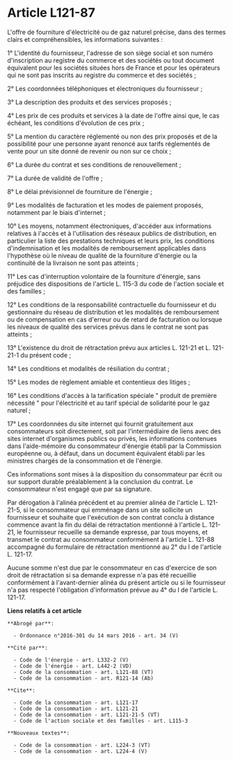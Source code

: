 # Article L121-87

L'offre de fourniture d'électricité ou de gaz naturel précise, dans des termes clairs et compréhensibles, les informations
suivantes : 

1° L'identité du fournisseur, l'adresse de son siège social et son numéro d'inscription au registre du commerce et des
sociétés ou tout document équivalent pour les sociétés situées hors de France et pour les opérateurs qui ne sont pas inscrits
au registre du commerce et des sociétés ; 

2° Les coordonnées téléphoniques et électroniques du fournisseur ; 

3° La description des produits et des services proposés ; 

4° Les prix de ces produits et services à la date de l'offre ainsi que, le cas échéant, les conditions d'évolution de ces
prix ; 

5° La mention du caractère réglementé ou non des prix proposés et de la possibilité pour une personne ayant renoncé aux
tarifs réglementés de vente pour un site donné de revenir ou non sur ce choix ; 

6° La durée du contrat et ses conditions de renouvellement ; 

7° La durée de validité de l'offre ; 

8° Le délai prévisionnel de fourniture de l'énergie ; 

9° Les modalités de facturation et les modes de paiement proposés, notamment par le biais d'internet ; 

10° Les moyens, notamment électroniques, d'accéder aux informations relatives à l'accès et à l'utilisation des réseaux
publics de distribution, en particulier la liste des prestations techniques et leurs prix, les conditions d'indemnisation et
les modalités de remboursement applicables dans l'hypothèse où le niveau de qualité de la fourniture d'énergie ou la
continuité de la livraison ne sont pas atteints ; 

11° Les cas d'interruption volontaire de la fourniture d'énergie, sans préjudice des dispositions de l'article L. 115-3 du
code de l'action sociale et des familles ; 

12° Les conditions de la responsabilité contractuelle du fournisseur et du gestionnaire du réseau de distribution et les
modalités de remboursement ou de compensation en cas d'erreur ou de retard de facturation ou lorsque les niveaux de qualité
des services prévus dans le contrat ne sont pas atteints ; 

13° L'existence du droit de rétractation prévu aux articles L. 121-21 et L. 121-21-1 du présent code ; 

14° Les conditions et modalités de résiliation du contrat ; 

15° Les modes de règlement amiable et contentieux des litiges ; 

16° Les conditions d'accès à la tarification spéciale " produit de première nécessité " pour l'électricité et au tarif
spécial de solidarité pour le gaz naturel ; 

17° Les coordonnées du site internet qui fournit gratuitement aux consommateurs soit directement, soit par l'intermédiaire de
liens avec des sites internet d'organismes publics ou privés, les informations contenues dans l'aide-mémoire du consommateur
d'énergie établi par la Commission européenne ou, à défaut, dans un document équivalent établi par les ministres chargés de
la consommation et de l'énergie. 

Ces informations sont mises à la disposition du consommateur par écrit ou sur support durable préalablement à la conclusion
du contrat. Le consommateur n'est engagé que par sa signature. 

Par dérogation à l'alinéa précédent et au premier alinéa de l'article L. 121-21-5, si le consommateur qui emménage dans un
site sollicite un fournisseur et souhaite que l'exécution de son contrat conclu à distance commence avant la fin du délai de
rétractation mentionné à l'article L. 121-21, le fournisseur recueille sa demande expresse, par tous moyens, et transmet le
contrat au consommateur conformément à l'article L. 121-88 accompagné du formulaire de rétractation mentionné au 2° du I de
l'article L. 121-17. 

Aucune somme n'est due par le consommateur en cas d'exercice de son droit de rétractation si sa demande expresse n'a pas été
recueillie conformément à l'avant-dernier alinéa du présent article ou si le fournisseur n'a pas respecté l'obligation
d'information prévue au 4° du I de l'article L. 121-17.

**Liens relatifs à cet article**

	**Abrogé par**:

	  - Ordonnance n°2016-301 du 14 mars 2016 - art. 34 (V)

	**Cité par**:

	  - Code de l'énergie - art. L332-2 (V)
	  - Code de l'énergie - art. L442-2 (VD)
	  - Code de la consommation - art. L121-88 (VT)
	  - Code de la consommation - art. R121-14 (Ab)

	**Cite**:

	  - Code de la consommation - art. L121-17
	  - Code de la consommation - art. L121-21
	  - Code de la consommation - art. L121-21-5 (VT)
	  - Code de l'action sociale et des familles - art. L115-3

	**Nouveaux textes**:

	  - Code de la consommation - art. L224-3 (VT)
	  - Code de la consommation - art. L224-4 (V)
